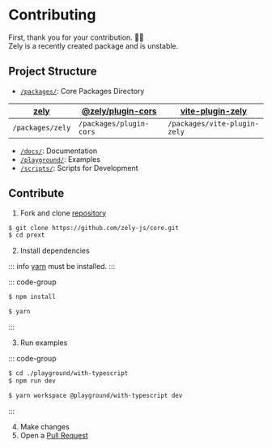 # Contributing

First, thank you for your contribution. 🚀🚀  
Zely is a recently created package and is unstable.

## Project Structure

- [`/packages/`](https://github.com/zely-js/core/tree/main/packages): Core Packages Directory

| [zely](https://npmjs.com/package/zely) | [@zely/plugin-cors](https://www.npmjs.com/package/@zely/plugin-cors) | [vite-plugin-zely](https://www.npmjs.com/package/vite-plugin-zely) |
| -------------------------------------- | -------------------------------------------------------------------- | ------------------------------------------------------------------ |
| `/packages/zely`                       | `/packages/plugin-cors`                                              | `/packages/vite-plugin-zely`                                       |

- [`/docs/`](https://github.com/zely-js/core/tree/main/docs): Documentation
- [`/playground/`](https://github.com/zely-js/core/tree/main/playground): Examples
- [`/scripts/`](https://github.com/zely-js/core/tree/main/scripts): Scripts for Development

## Contribute

1. Fork and clone [repository](https://github.com/zely-js/core)

```sh
$ git clone https://github.com/zely-js/core.git
$ cd prext
```

2. Install dependencies

::: info
[yarn](https://yarnpkg.com/) must be installed.
:::

::: code-group

```sh [npm]
$ npm install
```

```sh [yarn]
$ yarn
```

:::

3. Run examples

::: code-group

```sh [npm]
$ cd ./playground/with-typescript
$ npm run dev
```

```sh [yarn]
$ yarn workspace @playground/with-typescript dev
```

:::

4. Make changes
5. Open a [Pull Request](https://github.com/zely-js/core/pulls)
